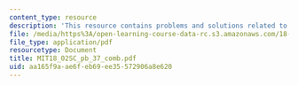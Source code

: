 ```yaml
---
content_type: resource
description: 'This resource contains problems and solutions related to moment of inertia. '
file: /media/https%3A/open-learning-course-data-rc.s3.amazonaws.com/18-02sc-multivariable-calculus-fall-2010/aa165f9aae6feb69ee35572906a8e620_MIT18_02SC_pb_37_comb.pdf
file_type: application/pdf
resourcetype: Document
title: MIT18_02SC_pb_37_comb.pdf
uid: aa165f9a-ae6f-eb69-ee35-572906a8e620
---
```


